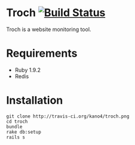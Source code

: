 # Troch [![Build Status](https://secure.travis-ci.org/kano4/troch.png)](http://travis-ci.org/kano4/troch)
Troch is a website monitoring tool.

# Requirements
- Ruby 1.9.2
- Redis

# Installation
    git clone http://travis-ci.org/kano4/troch.png
    cd troch
    bundle
    rake db:setup
    rails s
